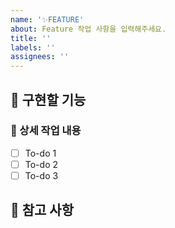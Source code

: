 ```yaml
---
name: '✨FEATURE'
about: Feature 작업 사항을 입력해주세요.
title: ''
labels: ''
assignees: ''
---
```


## 🤷 구현할 기능
<!--수정/추가한 작업 내용을 설명해 주세요.-->

### 🔨 상세 작업 내용
<!-- 작업한 상세 내용을 설명해 주세요.-->
- [ ] To-do 1
- [ ] To-do 2
- [ ] To-do 3

## 📄 참고 사항
<!-- 참고할 만한 사항이 있다면 작성해 주세요. -->